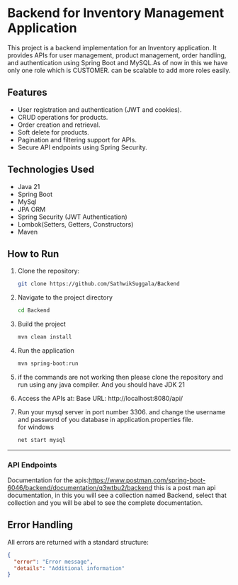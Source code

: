 # Backend for Inventory Management Application
This project is a backend implementation for an Inventory application. It provides APIs for user management, product management, order handling, and authentication using Spring Boot and MySQL.As of now in this we have only one role which is CUSTOMER. can be scalable to add more roles easily.
## Features
- User registration and authentication (JWT and cookies).
- CRUD operations for products.
- Order creation and retrieval.
- Soft delete for products.
- Pagination and filtering support for APIs.
- Secure API endpoints using Spring Security.
## Technologies Used
- Java 21
- Spring Boot
- MySql
- JPA ORM
- Spring Security (JWT Authentication)
- Lombok(Setters, Getters, Constructors)
- Maven
## How to Run

1. Clone the repository:
   ```bash
   git clone https://github.com/SathwikSuggala/Backend
2. Navigate to the project directory
    ```bash
    cd Backend
3. Build the project
    ```bash
   mvn clean install
4. Run the application
    ```bash
   mvn spring-boot:run
5. if the commands are not working then please clone the repository and run using any java compiler. And you should have JDK 21
6. Access the APIs at:
   Base URL: http://localhost:8080/api/

7. Run your mysql server in port number 3306. and change the username and password of you database in application.properties file.  
   for windows
   ```bash
   net start mysql
---

### **API Endpoints**
Documentation for the apis:https://www.postman.com/spring-boot-6046/backend/documentation/q3wtbu2/backend
this is a post man api documentation, in this you will see a collection named Backend, select that collection and you will be abel to see the complete documentation.

## Error Handling
All errors are returned with a standard structure:
```json
{
  "error": "Error message",
  "details": "Additional information"
}

   